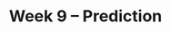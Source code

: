 ---
title: Week 9 – Prediction
weekNumber: 9
days:
      - date: 2024-11-25
        events:
          - name: LEC 24
            type: lecture
            title: Correlation
            url:
            html:
            podcast:
            readings:
              - name: CIT 15.0-15.2
                url: https://inferentialthinking.com/chapters/15/Prediction.html
            keywords: association, correlation coefficient (r), predicting heights, regression line (su)
          - name: QUIZ 4
            type: quiz
            title: Quiz 4 covers Lectures 19-32)
      - date: 2024-11-26
        events:
          - name: HW 6
            type: hw
            title: Hypothesis Testing and Permutation Testing
            url:
                
      - date: 2024-11-27
        events:
          - name: LEC 25
            type: lecture
            title: Regression and Least Squares
            url:
            html:
            podcast:
            readings:
              - name: CIT 15.2-15.4
                url: https://inferentialthinking.com/chapters/15/2/Regression_Line.html
            keywords: regression line in original units, outliers, errors, RMSE, best fit, least squares
          - name: DISC 8
            type: discussion
            title: Hypothesis Testing and Permutation Testing
            problems: 
      - date: 2024-11-29
        events:
          - markdown_content: <b>No Lecture (Thanksgiving 🦃)<b>
---